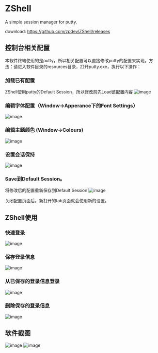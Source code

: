 # ZShell
A simple session manager for putty.

download: https://github.com/zpdev/ZShell/releases

## 控制台相关配置
本软件终端使用的是putty，所以相关配置可以直接修改putty的配置来实现。方法：请进入软件目录的resources目录，打开putty.exe，执行以下操作：
### 加载已有配置
ZShell使用putty的Default Session，所以修改前先Load该配置内容
![image](https://github.com/zpdev/ZShell/blob/master/resources/save.png)

### 编辑字体配置（Window->Apperance下的Font Settings）
![image](https://github.com/zpdev/ZShell/blob/master/resources/font.png)

### 编辑主题颜色 (Window->Colours)
![image](https://github.com/zpdev/ZShell/blob/master/resources/colours.png)

### 设置会话保持
![image](https://github.com/zpdev/ZShell/blob/master/resources/connect.png)

### Save到Default Session。
将修改后的配置重新保存到Default Session
![image](https://github.com/zpdev/ZShell/blob/master/resources/save.png)

关闭配置页面后，新打开的tab页面就会使用新的设置。

## ZShell使用
### 快速登录
![image](https://github.com/zpdev/ZShell/blob/master/resources/quick_connect.png)

### 保存登录信息
![image](https://github.com/zpdev/ZShell/blob/master/resources/save_connect.png)

### 从已保存的登录信息登录
![image](https://github.com/zpdev/ZShell/blob/master/resources/save_to_connect.png)

### 删除保存的登录信息
![image](https://github.com/zpdev/ZShell/blob/master/resources/delete_connect.png)


## 软件截图
![image](https://github.com/zpdev/ZShell/blob/master/resources/snapshot.png)
![image](https://github.com/zpdev/ZShell/blob/master/resources/snapshot_2.png)
